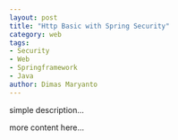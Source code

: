 ```yaml
---
layout: post
title: "Http Basic with Spring Security"
category: web
tags: 
- Security
- Web
- Springframework
- Java
author: Dimas Maryanto
---
```



simple description...
<!--more-->

more content here...